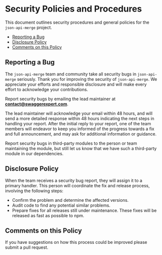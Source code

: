 # Security Policies and Procedures

This document outlines security procedures and general policies for the `json-api-merge`
project.

  * [Reporting a Bug](#reporting-a-bug)
  * [Disclosure Policy](#disclosure-policy)
  * [Comments on this Policy](#comments-on-this-policy)

## Reporting a Bug

The `json-api-merge` team and community take all security bugs in `json-api-merge` seriously.
Thank you for improving the security of `json-api-merge`. We appreciate your efforts and
responsible disclosure and will make every effort to acknowledge your
contributions.

Report security bugs by emailing the lead maintainer at **contact@swaggerexpert.com**.

The lead maintainer will acknowledge your email within 48 hours, and will send a
more detailed response within 48 hours indicating the next steps in handling
your report. After the initial reply to your report, one of the team members will
endeavor to keep you informed of the progress towards a fix and full
announcement, and may ask for additional information or guidance.

Report security bugs in third-party modules to the person or team maintaining
the module, but still let us know that we have such a third-party module in our
dependencies.

## Disclosure Policy

When the team receives a security bug report, they will assign it to a
primary handler. This person will coordinate the fix and release process,
involving the following steps:

  * Confirm the problem and determine the affected versions.
  * Audit code to find any potential similar problems.
  * Prepare fixes for all releases still under maintenance. These fixes will be
    released as fast as possible to npm.

## Comments on this Policy

If you have suggestions on how this process could be improved please submit a
pull request.

